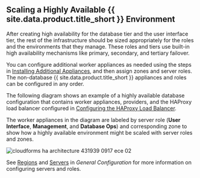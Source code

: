 ## Scaling a Highly Available {{ site.data.product.title_short }} Environment

After creating high availability for the database tier and the user
interface tier, the rest of the infrastructure should be sized
appropriately for the roles and the environments that they manage. These
roles and tiers use built-in high availability mechanisms like primary,
secondary, and tertiary failover.

You can configure additional worker appliances as needed using the steps
in [Installing Additional Appliances](#installing-additional-manageiq-appliances), and then assign zones and
server roles. The non-database {{ site.data.product.title_short }} appliances and
roles can be configured in any order.

The following diagram shows an example of a highly available database
configuration that contains worker appliances, providers, and the
HAProxy load balancer configured in [Configuring the HAProxy Load Balancer](#configuring-the-haproxy-load-balancer).

The worker appliances in the diagram are labeled by server role (**User
Interface**, **Management**, and **Database Ops**) and corresponding
zone to show how a highly available environment might be scaled with
server roles and zones.

![cloudforms ha architecture 431939 0917 ece
02](../images/cloudforms_ha_architecture_431939_0917_ece-02.png)

See [Regions](../general_configuration/index.html#regions)
and [Servers](../general_configuration/index.html#servers)
in *General Configuration* for more information on configuring servers and roles.

[//]: <This needs a replacement topic created. See [Deploying CloudForms at Scale](https://access.redhat.com/documentation/en-us/reference_architectures/2017/html/deploying_cloudforms_at_scale/) for further recommendations on scaling your {{ site.data.product.title_short }} environment.>
